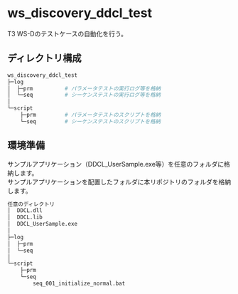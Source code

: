 # ws_discovery_ddcl_test
T3 WS-Dのテストケースの自動化を行う。

## ディレクトリ構成
```bash
ws_discovery_ddcl_test
├─log
│  ├─prm          # パラメータテストの実行ログ等を格納
│  └─seq          # シーケンステストの実行ログ等を格納
│
└─script
    ├─prm         # パラメータテストのスクリプトを格納
    └─seq         # シーケンステストのスクリプトを格納
```

## 環境準備
サンプルアプリケーション（DDCL_UserSample.exe等）を任意のフォルダに格納します。  
サンプルアプリケーションを配置したフォルダに本リポジトリのフォルダを格納します。

```bash
任意のディレクトリ
│  DDCL.dll
│  DDCL.lib
│  DDCL_UserSample.exe
│
├─log
│  ├─prm
│  └─seq
│
└─script
    ├─prm
    └─seq
        seq_001_initialize_normal.bat

```
